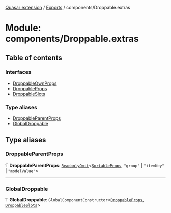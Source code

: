 [Quasar extension](../index.md) / [Exports](../modules.md) / components/Droppable.extras

# Module: components/Droppable.extras

## Table of contents

### Interfaces

- [DroppableOwnProps](../interfaces/components_Droppable_extras.DroppableOwnProps.md)
- [DroppableProps](../interfaces/components_Droppable_extras.DroppableProps.md)
- [DroppableSlots](../interfaces/components_Droppable_extras.DroppableSlots.md)

### Type aliases

- [DroppableParentProps](components_Droppable_extras.md#droppableparentprops)
- [GlobalDroppable](components_Droppable_extras.md#globaldroppable)

## Type aliases

### DroppableParentProps

Ƭ **DroppableParentProps**: [`ReadonlyOmit`](components_api.md#readonlyomit)<[`SortableProps`](../interfaces/components_Sortable_extras.SortableProps.md), ``"group"`` \| ``"itemKey"`` \| ``"modelValue"``\>

___

### GlobalDroppable

Ƭ **GlobalDroppable**: `GlobalComponentConstructor`<[`DroppableProps`](../interfaces/components_Droppable_extras.DroppableProps.md), [`DroppableSlots`](../interfaces/components_Droppable_extras.DroppableSlots.md)\>
